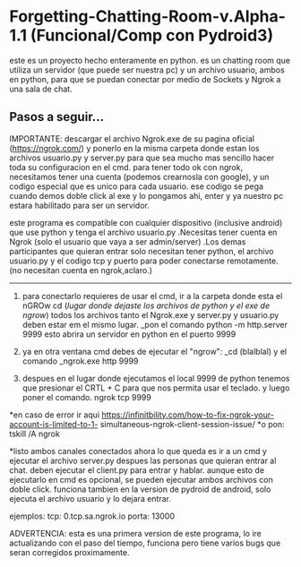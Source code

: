 # Forgetting-Chatting-Room-v.Alpha-1.1 (Funcional/Comp con Pydroid3)

este es un proyecto hecho enteramente en python. es un chatting room que utiliza un servidor (que puede ser nuestra pc) y un archivo usuario, ambos en python, 
para que se puedan conectar por medio de Sockets y Ngrok a una sala de chat.

Pasos a seguir...
--------------------------------------------------------------------------
IMPORTANTE:
descargar el archivo Ngrok.exe de su pagina oficial (https://ngrok.com/) y ponerlo en la misma carpeta donde estan los archivos
usuario.py y server.py para que sea mucho mas sencillo hacer toda su configuracion en el cmd.
para tener todo ok con ngrok, necesitamos tener una cuenta (podemos crearnosla con google), y un codigo
especial que es unico para cada usuario. ese codigo se pega cuando demos doble click al exe y lo pongamos
ahi, enter y ya nuestro pc estara habilitado para ser un servidor.

este programa es compatible con cualquier dispositivo (inclusive android) que 
use python y tenga el archivo usuario.py
.Necesitas tener cuenta en Ngrok (solo el usuario que vaya a ser admin/server)
.Los demas participantes que quieran entrar solo necesitan tener python,
el archivo usuario.py y el codigo tcp y puerto para poder conectarse 
remotamente. (no necesitan cuenta en ngrok,aclaro.)

---------------------------------------------------------------------------
1. para conectarlo requieres de usar el cmd, ir a la carpeta donde esta el
nGROw 
cd (*lugar donde dejaste los archivos de python y el exe de ngrow*)
todos los archivos tanto el Ngrok.exe y server.py y usuario.py deben estar em
el mismo lugar.
_pon el comando 
python -m http.server 9999
esto abrira un servidor en python en el puerto 9999

2. ya en otra ventana cmd debes de ejecutar el "ngrow":
_cd (blalblal)
y el comando
_ngrok.exe http 9999

3. despues en el lugar donde ejecutamos el local 9999 de python
tenemos que presionar el CRTL + C para que nos permita usar el teclado.
y luego poner el comando.
ngrok tcp 9999

*en caso de error ir aqui
https://infinitbility.com/how-to-fix-ngrok-your-account-is-limited-to-1-
simultaneous-ngrok-client-session-issue/
*o pon: tskill /A ngrok

*listo ambos canales conectados
ahora lo que queda es ir a un cmd y ejecutar el archivo server.py
despues las personas que quieran entrar al chat.
deben ejecutar el client.py para entrar y hablar.
aunque esto de ejecutarlo en cmd es opcional, se pueden ejecutar ambos archivos
con doble click.
funciona tambien en la version de pydroid de android, solo ejecuta el archivo
usuario y lo dejara entrar. 

ejemplos:
tcp: 0.tcp.sa.ngrok.io
porta: 13000

ADVERTENCIA: esta es una primera version de este programa, lo ire actualizando con el paso del tiempo, funciona pero tiene varios bugs que seran corregidos 
proximamente.
